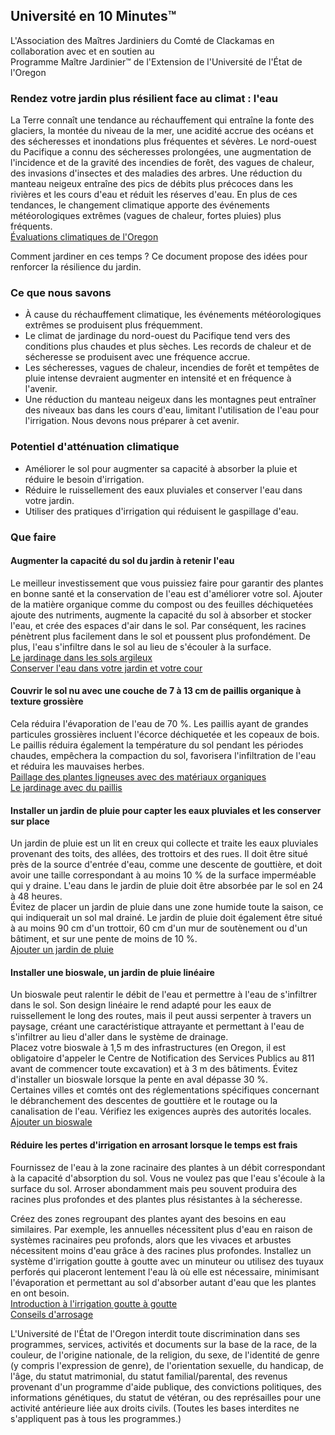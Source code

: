 ## Université en 10 Minutes™  
L'Association des Maîtres Jardiniers du Comté de Clackamas en collaboration avec et en soutien au  
Programme Maître Jardinier™ de l'Extension de l'Université de l'État de l'Oregon  

### Rendez votre jardin plus résilient face au climat : l'eau  
La Terre connaît une tendance au réchauffement qui entraîne la fonte des glaciers, la montée du niveau de la mer, une acidité accrue des océans et des sécheresses et inondations plus fréquentes et sévères. Le nord-ouest du Pacifique a connu des sécheresses prolongées, une augmentation de l'incidence et de la gravité des incendies de forêt, des vagues de chaleur, des invasions d'insectes et des maladies des arbres. Une réduction du manteau neigeux entraîne des pics de débits plus précoces dans les rivières et les cours d'eau et réduit les réserves d'eau. En plus de ces tendances, le changement climatique apporte des événements météorologiques extrêmes (vagues de chaleur, fortes pluies) plus fréquents.  
[Évaluations climatiques de l'Oregon](https://blogs.oregonstate.edu/occri/oregon-climate-assessments/)  

Comment jardiner en ces temps ? Ce document propose des idées pour renforcer la résilience du jardin.  

### Ce que nous savons  
- À cause du réchauffement climatique, les événements météorologiques extrêmes se produisent plus fréquemment.  
- Le climat de jardinage du nord-ouest du Pacifique tend vers des conditions plus chaudes et plus sèches. Les records de chaleur et de sécheresse se produisent avec une fréquence accrue.  
- Les sécheresses, vagues de chaleur, incendies de forêt et tempêtes de pluie intense devraient augmenter en intensité et en fréquence à l'avenir.  
- Une réduction du manteau neigeux dans les montagnes peut entraîner des niveaux bas dans les cours d'eau, limitant l'utilisation de l'eau pour l'irrigation. Nous devons nous préparer à cet avenir.  

### Potentiel d'atténuation climatique  
- Améliorer le sol pour augmenter sa capacité à absorber la pluie et réduire le besoin d'irrigation.  
- Réduire le ruissellement des eaux pluviales et conserver l'eau dans votre jardin.  
- Utiliser des pratiques d'irrigation qui réduisent le gaspillage d'eau.  

### Que faire  
#### Augmenter la capacité du sol du jardin à retenir l'eau  
Le meilleur investissement que vous puissiez faire pour garantir des plantes en bonne santé et la conservation de l'eau est d'améliorer votre sol. Ajouter de la matière organique comme du compost ou des feuilles déchiquetées ajoute des nutriments, augmente la capacité du sol à absorber et stocker l'eau, et crée des espaces d'air dans le sol. Par conséquent, les racines pénètrent plus facilement dans le sol et poussent plus profondément. De plus, l'eau s'infiltre dans le sol au lieu de s'écouler à la surface.  
[Le jardinage dans les sols argileux](https://cmastergardeners.files.wordpress.com/2022/02/gardening-in-clay-soil.pdf)  
[Conserver l'eau dans votre jardin et votre cour](https://catalog.extension.oregonstate.edu/sites/catalog/files/project/pdf/em9125.pdf)  

#### Couvrir le sol nu avec une couche de 7 à 13 cm de paillis organique à texture grossière  
Cela réduira l'évaporation de l'eau de 70 %. Les paillis ayant de grandes particules grossières incluent l'écorce déchiquetée et les copeaux de bois. Le paillis réduira également la température du sol pendant les périodes chaudes, empêchera la compaction du sol, favorisera l'infiltration de l'eau et réduira les mauvaises herbes.  
[Paillage des plantes ligneuses avec des matériaux organiques](https://catalog.extension.oregonstate.edu/sites/catalog/files/project/pdf/ec1629.pdf)  
[Le jardinage avec du paillis](https://cmastergardeners.files.wordpress.com/2022/02/gardening-with-mulch.pdf)  

#### Installer un jardin de pluie pour capter les eaux pluviales et les conserver sur place  
Un jardin de pluie est un lit en creux qui collecte et traite les eaux pluviales provenant des toits, des allées, des trottoirs et des rues. Il doit être situé près de la source d'entrée d'eau, comme une descente de gouttière, et doit avoir une taille correspondant à au moins 10 % de la surface imperméable qui y draine. L'eau dans le jardin de pluie doit être absorbée par le sol en 24 à 48 heures.  
Évitez de placer un jardin de pluie dans une zone humide toute la saison, ce qui indiquerait un sol mal drainé. Le jardin de pluie doit également être situé à au moins 90 cm d'un trottoir, 60 cm d'un mur de soutènement ou d'un bâtiment, et sur une pente de moins de 10 %.  
[Ajouter un jardin de pluie](https://cmastergardeners.files.wordpress.com/2023/04/adding-a-rain-garden.pdf)  

#### Installer une bioswale, un jardin de pluie linéaire  
Un bioswale peut ralentir le débit de l'eau et permettre à l'eau de s'infiltrer dans le sol. Son design linéaire le rend adapté pour les eaux de ruissellement le long des routes, mais il peut aussi serpenter à travers un paysage, créant une caractéristique attrayante et permettant à l'eau de s'infiltrer au lieu d'aller dans le système de drainage.  
Placez votre bioswale à 1,5 m des infrastructures (en Oregon, il est obligatoire d'appeler le Centre de Notification des Services Publics au 811 avant de commencer toute excavation) et à 3 m des bâtiments. Évitez d'installer un bioswale lorsque la pente en aval dépasse 30 %.  
Certaines villes et comtés ont des réglementations spécifiques concernant le débranchement des descentes de gouttière et le routage ou la canalisation de l'eau. Vérifiez les exigences auprès des autorités locales.  
[Ajouter un bioswale](https://cmastergardeners.files.wordpress.com/2023/04/adding-a-bioswale.pdf)  

#### Réduire les pertes d'irrigation en arrosant lorsque le temps est frais  
Fournissez de l'eau à la zone racinaire des plantes à un débit correspondant à la capacité d'absorption du sol. Vous ne voulez pas que l'eau s'écoule à la surface du sol. Arroser abondamment mais peu souvent produira des racines plus profondes et des plantes plus résistantes à la sécheresse.  

Créez des zones regroupant des plantes ayant des besoins en eau similaires. Par exemple, les annuelles nécessitent plus d'eau en raison de systèmes racinaires peu profonds, alors que les vivaces et arbustes nécessitent moins d'eau grâce à des racines plus profondes. Installez un système d'irrigation goutte à goutte avec un minuteur ou utilisez des tuyaux perforés qui placeront lentement l'eau là où elle est nécessaire, minimisant l'évaporation et permettant au sol d'absorber autant d'eau que les plantes en ont besoin.  
[Introduction à l'irrigation goutte à goutte](https://extension.oregonstate.edu/catalog/pub/em8782-s)  
[Conseils d'arrosage](https://cmastergardeners.files.wordpress.com/2022/02/watering-tips.pdf)  

L'Université de l'État de l'Oregon interdit toute discrimination dans ses programmes, services, activités et documents sur la base de la race, de la couleur, de l'origine nationale, de la religion, du sexe, de l'identité de genre (y compris l'expression de genre), de l'orientation sexuelle, du handicap, de l'âge, du statut matrimonial, du statut familial/parental, des revenus provenant d'un programme d'aide publique, des convictions politiques, des informations génétiques, du statut de vétéran, ou des représailles pour une activité antérieure liée aux droits civils. (Toutes les bases interdites ne s'appliquent pas à tous les programmes.)